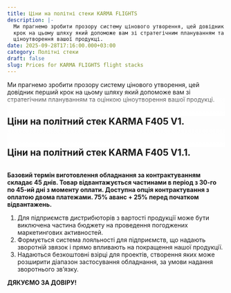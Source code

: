 ```yaml
---
title: Ціни на політні стеки KARMA FLIGHTS
description: |-
  Ми прагнемо зробити прозору систему цінового утворення, цей довідник перший
  крок на цьому шляху який допоможе вам зі стратегічним плануванням та оцінкою
  ціноутворення вашої продукці.
date: 2025-09-28T17:16:00.000+03:00
category: Політні стеки
draft: false
slug: Prices for KARMA FLIGHTS flight stacks
---
```

<style> 

body{ font-family: Montserrat; font-size:16px; padding-top:10px; padding-bottom:10px; } .article ol { list-style-type: none; counter-reset: num; margin: 0 0 0 45px; padding: 15px 0 5px 0; font-size: 16px; } .article ol li { position: relative; margin: 0 0 0 0; padding: 0 0 10px 0; line-height: 1.9; } .article ol li:before { content: counter(num); counter-increment: num; display: inline-block; position: absolute; top: -8px; left: -38px; width: 28px; height: 28px; background: #fff; color: #000; text-align: center; line-height: 28px; font-size: 18px; border-radius: 50%; border: 1px solid #ba0108; } .article h1{ font-family:Unbounded; font-size: 32px !important; line-height: 32px; padding-top:10px; padding-bottom:10px; } 

.article h2{ font-family: Montserrat; border-bottom:1px solid #ba0108; font-size: 24px; text-align: left; margin-top: 35px !important;
 font-weight: bold !important; 

 } 

.article h3{ font-family: Montserrat; font-size: 18px; line-height: 18px; font-weight: bold !important; text-align: center; margin-top: 30px; } 

</style>

<style>

:root{
  --rm-duration: 300ms;
  --rm-ease: cubic-bezier(.2,.6,.2,1);
  --rm-fade-height: 54px; /* висота напівпрозорого затемнення */
}



 .post{ max-width: 720px; margin: 24px auto; padding: 0 16px;}
.post h2{margin-top:30px;font-weight:bold;}
.readmore{ position: relative; }  
.readmore_content{ overflow: hidden; max-height: 0; transition: max-height var(--rm-duration) var(--rm-ease); } 
.readmore_fade{
  pointer-events: none;
  position: absolute;
  left: 0; right: 0; bottom: 42px; 
  height: var(--rm-fade-height);
  background: linear-gradient(to bottom, rgba(255,255,255,0), rgba(255,255,255,1));
  opacity: 1;
  transition: opacity 160ms ease-in-out;
}

.readmore_toggle{ display: inline-flex; align-items: center; gap: 8px; margin-top: 12px !important; padding: 10px 14px !important; border-radius: 10px; border: 1px solid #ba0108 !important; background: #fff; cursor: pointer; font-weight: 600; transition: transform 120ms ease, box-shadow 120ms ease; } 
.readmore_toggle:hover{ box-shadow: 0 2px 10px rgba(0,0,0,.06); } .readmore_toggle:active{ transform: translateY(1px); } 
.readmore.is-expanded .readmore_fade{ opacity: 0; } 
 @media (prefers-reduced-motion: reduce){ .readmore_content{ transition: none; } .readmore_fade{ transition: none; } .readmore_toggle{ transition: none; } } </style>

<p>Ми прагнемо зробити прозору систему цінового утворення, цей довідник перший
крок на цьому шляху який допоможе вам зі стратегічним плануванням та оцінкою
ціноутворення вашої продукці.</p>
<article class="post"> <h2>Ціни на політний стек KARMA F405 V1. </h2>
<div class="readmore" data-collapsed-height="180"> <div class="readmore_content" id="rm-1" aria-hidden="true"> 
<div class="article">
<h4 class="text-center">
<strong>
Рекомендована ціна BOX (упаковка 1шт.)&nbsp;&nbsp;&nbsp; &nbsp;&nbsp;      
70 USD</strong></h4>
<h4 class="text-center">
<strong>

Рекомендована ціна OEM (упаковка 20шт.)&nbsp;&nbsp;&nbsp;       67 USD</strong></h4>

<h3 class="text-center">ТАБЛИЦІ РОЗРАХУНКУ ВАРТОСТІ ПОЛІТНИХ СТЕКІВ </h3>

<div class="text-center">

![таблиця 1: ціни на політні стеки ](/img/price-1.jpg "вартість польотників")

![Ціни на політні стеки](/img/price-2.jpg "вартість польотних стеків")

![таблиця 3: Ціни на політні стеки](/img/price-3.jpg "вартість політних стеків")

<p> Всі ціни вказані з урахуванням ПДВ.</p>

</div>


<div class="text-center"><button class="readmore_toggle"  type="button"  aria-expanded="false" aria-controls="rm-1">Читати далі</button></div>
<div class="readmore_fade" aria-hidden="true"></div>
</div> 
</div>
</article>
<article class="post"> <h2>Ціни на політний стек KARMA F405 V1.1.</h2>
<div class="readmore" data-collapsed-height="140"> 
<div class="readmore_content" id="rm-1" aria-hidden="true"> 
<div class="article">
<h4 class="text-center"><strong>Рекомендована ціна BOX (упаковка 1шт.)&nbsp;&nbsp;&nbsp; &nbsp;&nbsp;      
73 USD</strong></h4>
<h4 class="text-center">
<strong>Рекомендована ціна OEM (упаковка 20шт.)&nbsp;&nbsp;&nbsp;       70 USD</strong></h4>
<h3 class="text-center">ТАБЛИЦІ РОЗРАХУНКУ ВАРТОСТІ </h3>
 </div>
<div class="text-center"><button class="readmore_toggle"  type="button"  aria-expanded="false" aria-controls="rm-1">Читати далі</button></div>
</div>

<div class="readmore_fade" aria-hidden="true"></div>
</div> 
</div>
</article>
<div class="bg-[#F5F5F5] px-[30px] pr-[35px] py-4">
<p id="інструкція" class="text-center"><strong>Базовий термін виготовлення обладнання за контрактуванням складає 45 днів.
 Товар відвантажується частинами в період з 30-го по 45-ий дні з моменту оплати.
 Доступна опція контрактування з оплатою двома платежами.
 75% аванс + 25% перед початком відвантажень.</strong></p>
    
<ol><li>Для підприємств дистрибюторів з вартості продукції може бути виключена частина бюджету на проведення погоджених маркетингових активностей.  </li><li>Формується система лояльності для підприємств, що надають зворотній звязок і прямо впливають на покращення нашої продукції.</li>
<li>Надаються безкоштовні взірці для проектів, створення яких може розширити діапазон застосування обладнання, за умови надання зворотнього зв’язку.</li>
</ol></div>
<p id="інструкція" class="text-center"><strong>ДЯКУЄМО ЗА ДОВІРУ!</strong></p>
<script>
;(function(){
  const components = document.querySelectorAll('.readmore');
  components.forEach((root, idx) => { 
    const content = root.querySelector('.readmore_content'); 
    const btn = root.querySelector('.readmore_toggle'); 
    const fade = root.querySelector('.readmore_fade'); 
    const collapsed = Math.max( 
      0, 
      parseInt(root.getAttribute('data-collapsed-height') || '160', 10) 
    ); 
    // Ініціалізація згорнутого стану 
    content.style.maxHeight = collapsed + 'px'; 
    content.setAttribute('aria-hidden', 'true'); 
    btn.setAttribute('aria-expanded', 'false'); 
    const labelOpen = 'Читати далі'; 
    const labelClose = 'Згорнути'; 
    btn.textContent = labelOpen; 
    let isAnimating = false; 
    let expanded = false; 
    const open = () => { 
      if (isAnimating || expanded) return; 
      isAnimating = true; 
      root.classList.add('is-expanded'); 
      // Початок: з поточного (collapsed px) до фактичної висоти контенту 
      const startHeight = content.offsetHeight; 
      content.style.maxHeight = startHeight + 'px'; // фіксуємо, щоб плавно перейти 
      // У наступному кадрі виставимо кінцеве значення 
      requestAnimationFrame(() => { 
        const target = content.scrollHeight; 
        content.style.maxHeight = target + 'px'; 
      }); 
      const onEnd = (e) => { 
        if (e.propertyName !== 'max-height') return; 
        content.style.maxHeight = 'none'; // знімаємо обмеження після анімації 
        content.removeEventListener('transitionend', onEnd); 
        btn.setAttribute('aria-expanded', 'true'); 
        content.setAttribute('aria-hidden', 'false'); 
        btn.textContent = labelClose; 
        isAnimating = false; 
        expanded = true; 
      }; 
      content.addEventListener('transitionend', onEnd); 
    }; 
    const close = () => { 
      if (isAnimating || !expanded) return; 
      isAnimating = true; 
      root.classList.remove('is-expanded'); 
      // З none → в конкретне число: спочатку зафіксуємо поточну висоту 
      const startHeight = content.scrollHeight; 
      content.style.maxHeight = startHeight + 'px'; 
      // У наступному кадрі стиснемо до collapsed px 
      requestAnimationFrame(() => { 
        content.style.maxHeight = collapsed + 'px'; 
      }); 
      const onEnd = (e) => { 
        if (e.propertyName !== 'max-height') return; 
        content.removeEventListener('transitionend', onEnd); 
        btn.setAttribute('aria-expanded', 'false'); 
        content.setAttribute('aria-hidden', 'true'); 
        btn.textContent = labelOpen; 
        isAnimating = false; 
        expanded = false; 
      }; 
      content.addEventListener('transitionend', onEnd); 
    }; 
    btn.addEventListener('click', () => (expanded ? close() : open())); 
    // Підтримка ресайзу: якщо блок розгорнутий, оновлюємо max-height до актуального scrollHeight 
    let resizeRaf = null; 
    window.addEventListener('resize', () => { 
      if (!expanded || isAnimating) return; 
      if (resizeRaf) cancelAnimationFrame(resizeRaf); 
      resizeRaf = requestAnimationFrame(() => { 
        // Під час розгорнутого стану стоїть 'none' — коротко повернемо px, щоб анімовано адаптуватись 
        content.style.maxHeight = content.scrollHeight + 'px'; 
      });
    });
  });
})();
; 
</script>
